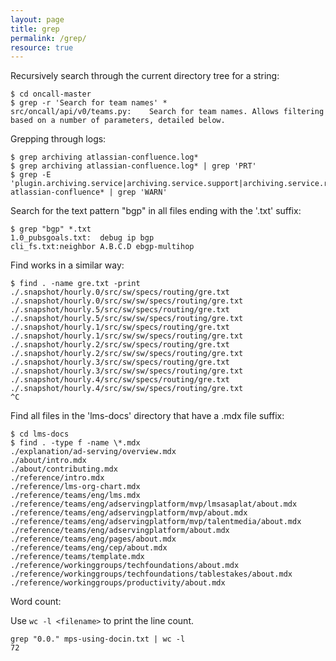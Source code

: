```yaml
---
layout: page
title: grep
permalink: /grep/
resource: true
---
```


Recursively search through the current directory tree for a string:

```
$ cd oncall-master
$ grep -r 'Search for team names' *
src/oncall/api/v0/teams.py:    Search for team names. Allows filtering based on a number of parameters, detailed below.
```

Grepping through logs:

```
$ grep archiving atlassian-confluence.log*
$ grep archiving atlassian-confluence.log* | grep 'PRT'
$ grep -E 'plugin.archiving.service|archiving.service.support|archiving.service.replication|com.midori' atlassian-confluence* | grep 'WARN'
```

Search for the text pattern "bgp" in all files ending with the '.txt' suffix:

```
$ grep "bgp" *.txt
1.0_pubsgoals.txt:  debug ip bgp
cli_fs.txt:neighbor A.B.C.D ebgp-multihop
```

Find works in a similar way:

```
$ find . -name gre.txt -print
./.snapshot/hourly.0/src/sw/specs/routing/gre.txt
./.snapshot/hourly.0/src/sw/sw/specs/routing/gre.txt
./.snapshot/hourly.5/src/sw/specs/routing/gre.txt
./.snapshot/hourly.5/src/sw/sw/specs/routing/gre.txt
./.snapshot/hourly.1/src/sw/specs/routing/gre.txt
./.snapshot/hourly.1/src/sw/sw/specs/routing/gre.txt
./.snapshot/hourly.2/src/sw/specs/routing/gre.txt
./.snapshot/hourly.2/src/sw/sw/specs/routing/gre.txt
./.snapshot/hourly.3/src/sw/specs/routing/gre.txt
./.snapshot/hourly.3/src/sw/sw/specs/routing/gre.txt
./.snapshot/hourly.4/src/sw/specs/routing/gre.txt
./.snapshot/hourly.4/src/sw/sw/specs/routing/gre.txt
^C
```
Find all files in the 'lms-docs' directory that have a .mdx file suffix:

```
$ cd lms-docs
$ find . -type f -name \*.mdx
./explanation/ad-serving/overview.mdx
./about/intro.mdx
./about/contributing.mdx
./reference/intro.mdx
./reference/lms-org-chart.mdx
./reference/teams/eng/lms.mdx
./reference/teams/eng/adservingplatform/mvp/lmsasaplat/about.mdx
./reference/teams/eng/adservingplatform/mvp/about.mdx
./reference/teams/eng/adservingplatform/mvp/talentmedia/about.mdx
./reference/teams/eng/adservingplatform/about.mdx
./reference/teams/eng/pages/about.mdx
./reference/teams/eng/cep/about.mdx
./reference/teams/template.mdx
./reference/workinggroups/techfoundations/about.mdx
./reference/workinggroups/techfoundations/tablestakes/about.mdx
./reference/workinggroups/productivity/about.mdx
```

Word count:

Use `wc -l <filename>` to print the line count.


```
grep "0.0." mps-using-docin.txt | wc -l
72
```